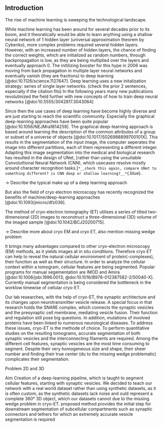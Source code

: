 ## Introduction

The rise of machine learning is sweeping the technological landscape.

While machine learning has been around for several decades prior to its boom, and it theoratically would be able to learn anything using a shallow neural network of 1 hidden layer (universal approximation theorem by Cybenko), more complex problems required several hidden layers. 
However, with an increased number of hidden layers, the chance of finding the correct weights, which are initialized as random numbers, through backpropagation is low, as they are being multiplied over the layers and eventually approach 0. 
The initilizing booster for this hype in 2006 was moving from back propagation in multiple layer neural networks and eventually vanish (they are fractions) to deep learning [@doi:10.1126/science.1127647]. 
Deep learning uses a new initalization strategy: series of single layer networks. (check the prior 2 sentences, especially if the citation fits)
In the following years many new publications revolutinized the field further with new concepts of how to train deep neural networks [@doi:10.5555/3042817.3043064] 

Since then the use cases of deep learning have become highly diverse and are just starting to reach the scientific community.
Especially the graphical deep-learning approaches have been quite popular [@doi:10.1056/NEJMra1814259].
The graphical deep-learning approach is based around learning the description of the common attributes of a group or subset of a universe of objects [@doi:10.1017/S026988899700101X].
This results in the segmentation of the input image, the computer seperates the image into different partitions, each of them representing a different integer.
Adapting this image segmentation into the medical and biological research has resulted in the design of UNet, [rather than using the unsuitable Convoluttional Neural Network (CNN), which usecases resolve mostly around character recognition tasks.]`*__check this again, compare UNet to something different? is CNN deep or shallow learning?__*`{.blue}.


-> Describe the typical make up of a deep learning approach

But also the field of cryo electron microscopy has recently recognized the benefits of machine/deep-learning approaches [@doi:10.1093/jmicro/dfz036].

The method of cryo-electron tomography (ET) utilises a series of tilted two-dimensional (2D) images to reconstruct a three-dimensional (3D) volume of the imaged sample [@doi:10.1042/BCJ20200715].

-> Describe more about cryo EM and cryo ET, also mention missing wedge problem

It brings many advantages compared to other cryo-electron microscopy (EM) methods, as it yields images at in situ conditions.
Therefore cryo ET can help to reveal the natural cellular environment of protein(-complexes), their function as well as their structure.
In order to analyze the cellular context within a tomogram, cellular features are being segmented. 
Popular programs for manual segementation are IMOD and Amira [@doi:10.1006/jsbi.1996.0013; @doi:10.1016/B978-012387582-2/50040-X].
Currently manual segmentation is being considered the bottleneck in the worklow timewise of cellular cryo-ET.

Our lab researches, with the help of cryo-ET, the synaptic architecture and its changes upon neurotransmitter vesicle release.
A special focus in that research holds the SNARE complex, which connects the synaptic vesicles and the presynaptic cell membrane, mediating vesicle fusion.
Their function and regulation still pose big questions.
In addition, mutations of involved proteins have been linked to numerous neurological diseases.
To address these issues, cryo-ET is the methode of choice. 
To perform quantitative studies on the resulting tomograms, accurate segmentation of both synaptic vesicles and the interconnecting filaments are required.
Among the different cell features, synaptic vesicles are the most time consuming to segment.
Despite their very homogeneous size and shape, their sheer number and finding their true center (du to the missing wedge problematic) complicates their segmentation.

Problem 2D and 3D 

Aim
Creation of a deep-learning pipeline, which is taught to segment cellular features, starting with synaptic vesicles.
We decided to teach our network with a real world dataset rather than using synthetic datasets, as it is often custom, as the synthetic datasets lack noise and ould represent a complete 360° 3D object, which our datasets cannot due to the missing wedge problem in cryo-ET.
proposed method provides the initial step for downstream segmentation of subcellular compartments such as synaptic connectors and tethers for which an extremely accurate vesicle segmentation is required
